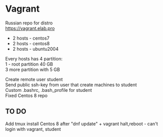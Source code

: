 # Vagrant

Russian repo for distro
<br>
https://vagrant.elab.pro

+ 2 hosts - centos7
+ 2 hosts - centos8
+ 2 hosts - ubuntu2004

Every hosts has 4 partition:
<br>
1 - root partition 40 GB
<br>
3 more partition with 5 GB
<br>

Create remote user student
<br>
Send public ssh-key from user that create machines to student
<br>
Custom .bashrc, .bash_profile for student
<br>
Fixed Centos 8 repo

## TO DO

Add tmux install
Centos 8 after "dnf update" + vagrant halt,reboot - can't login with vagrant, student

